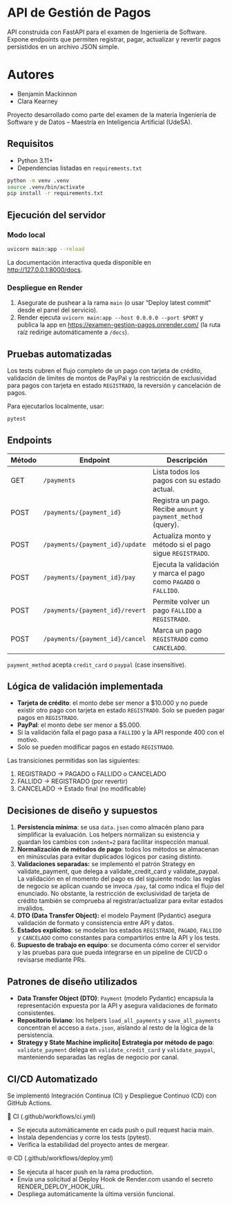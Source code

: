 # API de Gestión de Pagos

API construida con FastAPI para el examen de Ingeniería de Software. Expone endpoints que permiten registrar, pagar, actualizar y revertir pagos persistidos en un archivo JSON simple.

# Autores

* Benjamín Mackinnon
* Clara Kearney

Proyecto desarrollado como parte del examen de la materia Ingeniería de Software y de Datos – Maestría en Inteligencia Artificial (UdeSA).

## Requisitos

- Python 3.11+
- Dependencias listadas en `requirements.txt`

```bash
python -m venv .venv
source .venv/bin/activate
pip install -r requirements.txt
```

## Ejecución del servidor

### Modo local

```bash
uvicorn main:app --reload
```
La documentación interactiva queda disponible en http://127.0.0.1:8000/docs.

### Despliegue en Render

1. Asegurate de pushear a la rama `main` (o usar “Deploy latest commit” desde el panel del servicio).
2. Render ejecuta `uvicorn main:app --host 0.0.0.0 --port $PORT` y publica la app en https://examen-gestion-pagos.onrender.com/ (la ruta raíz redirige automáticamente a `/docs`).

## Pruebas automatizadas

Los tests cubren el flujo completo de un pago con tarjeta de crédito, validación de límites de montos de PayPal y la restricción de exclusividad para pagos con tarjeta en estado `REGISTRADO`, la reversión y cancelación de pagos.

Para ejecutarlos localmente, usar:

```bash
pytest
```
## Endpoints

| Método | Endpoint | Descripción |
| --- | --- | --- |
| GET | `/payments` | Lista todos los pagos con su estado actual. |
| POST | `/payments/{payment_id}` | Registra un pago. Recibe `amount` y `payment_method` (query). |
| POST | `/payments/{payment_id}/update` | Actualiza monto y método si el pago sigue `REGISTRADO`. |
| POST | `/payments/{payment_id}/pay` | Ejecuta la validación y marca el pago como `PAGADO` o `FALLIDO`. |
| POST | `/payments/{payment_id}/revert` | Permite volver un pago `FALLIDO` a `REGISTRADO`. |
| POST | `/payments/{payment_id}/cancel` | Marca un pago `REGISTRADO` como `CANCELADO`. |

`payment_method` acepta `credit_card` o `paypal` (case insensitive).

## Lógica de validación implementada

- **Tarjeta de crédito**: el monto debe ser menor a $10.000 y no puede existir otro pago con tarjeta en estado `REGISTRADO`. Solo se pueden pagar pagos en `REGISTRADO`. 
- **PayPal**: el monto debe ser menor a $5.000.
- Si la validación falla el pago pasa a `FALLIDO` y la API responde 400 con el motivo.
- Solo se pueden modificar pagos en estado `REGISTRADO`. 

Las transiciones permitidas son las siguientes:
1. REGISTRADO → PAGADO o FALLIDO o CANCELADO
2. FALLIDO → REGISTRADO (por revertir)
3. CANCELADO → Estado final (no modificable)

## Decisiones de diseño y supuestos

1. **Persistencia mínima**: se usa `data.json` como almacén plano para simplificar la evaluación. Los helpers normalizan su existencia y guardan los cambios con `indent=2` para facilitar inspección manual.
2. **Normalización de métodos de pago**: todos los métodos se almacenan en minúsculas para evitar duplicados lógicos por casing distinto.
3. **Validaciones separadas:** se implementó el patrón Strategy en validate_payment, que delega a validate_credit_card y validate_paypal. La validación en el momento del pago es del siguiente modo: las reglas de negocio se aplican cuando se invoca `/pay`, tal como indica el flujo del enunciado. No obstante, la restricción de exclusividad de tarjeta de crédito también se comprueba al registrar/actualizar para evitar estados inválidos.
4. **DTO (Data Transfer Object):** el modelo Payment (Pydantic) asegura validación de formato y consistencia entre API y datos.
4. **Estados explícitos**: se modelan los estados `REGISTRADO`, `PAGADO`, `FALLIDO` y `CANCELADO` como constantes para compartirlos entre la API y los tests.
5. **Supuesto de trabajo en equipo**: se documenta cómo correr el servidor y las pruebas para que pueda integrarse en un pipeline de CI/CD o revisarse mediante PRs.

## Patrones de diseño utilizados

- **Data Transfer Object (DTO)**: `Payment` (modelo Pydantic) encapsula la representación expuesta por la API y asegura validaciones de formato consistentes.
- **Repositorio liviano**: los helpers `load_all_payments` y `save_all_payments` concentran el acceso a `data.json`, aislando al resto de la lógica de la persistencia.
- **Strategy y State Machine implícito| Estrategia por método de pago**: `validate_payment` delega en `validate_credit_card` y `validate_paypal`, manteniendo separadas las reglas de negocio por canal. 

## CI/CD Automatizado

Se implementó Integración Continua (CI) y Despliegue Continuo (CD) con GitHub Actions.

🧱 CI (.github/workflows/ci.yml)

* Se ejecuta automáticamente en cada push o pull request hacia main.
* Instala dependencias y corre los tests (pytest).
* Verifica la estabilidad del proyecto antes de mergear.

🌐 CD (.github/workflows/deploy.yml)

* Se ejecuta al hacer push en la rama production.
* Envía una solicitud al Deploy Hook de Render.com usando el secreto RENDER_DEPLOY_HOOK_URL.
* Despliega automáticamente la última versión funcional.
